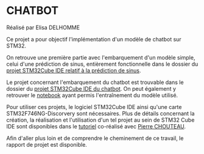 # CHATBOT

Réalisé par Elisa DELHOMME

Ce projet a pour objectif l'implémentation d'un modèle de chatbot sur STM32.

On retrouve une première partie avec l'embarquement d'un modèle simple, celui d'une prédiction de sinus, entièrement fonctionnelle dans le dossier du [projet STM32Cube IDE relatif à la prédiction de sinus](https://github.com/elisadelh/CHATBOT/tree/main/Premier%20test-%20pr%C3%A9diction%20de%20sinus/test-cubeai-from-cubemx_Sine_Model).

Le projet concernant l'embarquement du chatbot est trouvable dans le dossier du [projet STM32Cube IDE  du chatbot](https://github.com/elisadelh/CHATBOT/tree/main/Chatbot%20embarqu%C3%A9/test-cubeai-from-cubemx).
On peut également y retrouver le [notebook](https://github.com/elisadelh/CHATBOT/blob/main/Chatbot%20embarqu%C3%A9/Chatbot_Tensorflow.ipynb) ayant permis l'entraînement du modèle utilisé.

Pour utiliser ces projets, le logiciel STM32Cube IDE ainsi qu'une carte STM32F746NG-Discorvery sont nécessaires. Plus de détails concernant la création,  la réalisation et l'utilisation d'un tel projet au sein de STM32 Cube IDE sont disponibles dans le [tutoriel](https://github.com/elisadelh/CHATBOT/blob/main/tutoriel_X-Cube_AI.pdf) co-réalisé avec [Pierre CHOUTEAU](https://github.com/PierreChouteau).

Afin d'aller plus loin et de comprendre le cheminement de ce travail, le rapport de projet est disponible.

